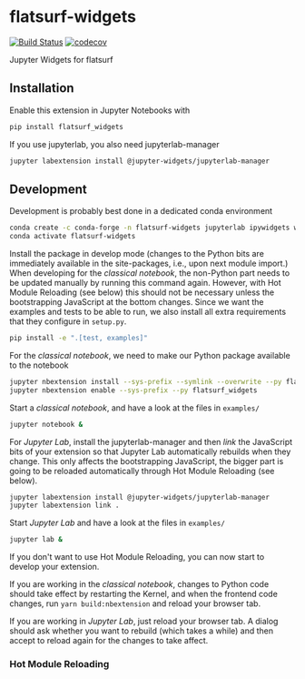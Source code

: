 # flatsurf-widgets

[![Build Status](https://travis-ci.org/flatsurf/flatsurf-widgets.svg?branch=master)](https://travis-ci.org/flatsurf/flatsurf_widgets)
[![codecov](https://codecov.io/gh/flatsurf/flatsurf-widgets/branch/master/graph/badge.svg)](https://codecov.io/gh/flatsurf/flatsurf-widgets)

Jupyter Widgets for flatsurf

## Installation

Enable this extension in Jupyter Notebooks with

```bash
pip install flatsurf_widgets
```

If you use jupyterlab, you also need jupyterlab-manager

```bash
jupyter labextension install @jupyter-widgets/jupyterlab-manager
```

## Development

Development is probably best done in a dedicated conda environment

```bash
conda create -c conda-forge -n flatsurf-widgets jupyterlab ipywidgets widgetsnbextension pip 
conda activate flatsurf-widgets
```

Install the package in develop mode (changes to the Python bits are immediately
available in the site-packages, i.e., upon next module import.) When developing
for the *classical notebook*, the non-Python part needs to be updated manually
by running this command again. However, with Hot Module Reloading (see below)
this should not be necessary unless the bootstrapping JavaScript at the bottom
changes. Since we want the examples and tests to be able to run, we also
install all extra requirements that they configure in `setup.py`.

```bash
pip install -e ".[test, examples]"
```

For the *classical notebook*, we need to make our Python package available to the notebook

```bash
jupyter nbextension install --sys-prefix --symlink --overwrite --py flatsurf_widgets
jupyter nbextension enable --sys-prefix --py flatsurf_widgets
```

Start a *classical notebook*, and have a look at the files in `examples/`

```bash
jupyter notebook &
```

For *Jupyter Lab*, install the jupyterlab-manager and then *link* the
JavaScript bits of your extension so that Jupyter Lab automatically rebuilds
when they change. This only affects the bootstrapping JavaScript, the bigger
part is going to be reloaded automatically through Hot Module Reloading (see below).

```bash
jupyter labextension install @jupyter-widgets/jupyterlab-manager
jupyter labextension link .
```

Start *Jupyter Lab* and have a look at the files in `examples/`

```bash
jupyter lab &
```

If you don't want to use Hot Module Reloading, you can now start to develop your extension.

If you are working in the *classical notebook*, changes to Python code should take effect by restarting the Kernel, and when the frontend code changes, run `yarn build:nbextension` and reload your browser tab.

If you are working in *Jupyter Lab*, just reload your browser tab. A dialog should ask whether you want to rebuild (which takes a while) and then accept to reload again for the changes to take affect.

### Hot Module Reloading


